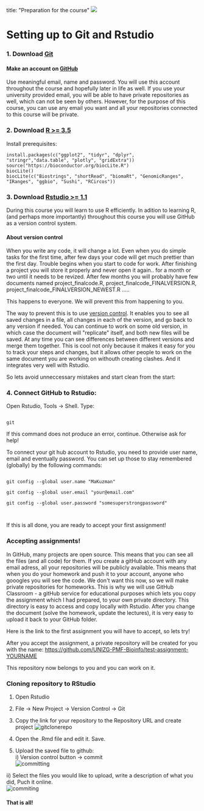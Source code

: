 title: "Preparation for the course"
![](https://user-images.githubusercontent.com/37149324/46141952-b0dbbe80-c255-11e8-9cca-da81fc04bbb2.png)  



# Setting up to Git and Rstudio



### 1. Download [Git](https://git-scm.com/downloads)

#### Make an account on [GitHub](https://github.com/join)



Use meaningful email, name and password. You will use this account throughout the course and hopefully later in life as well. If you use your university provided email, you will be able to have private repositories as well, which can not be seen by others. However, for the purpose of this course, you can use any email you want and all your repositories connected to this course will be private.





### 2. Download [R >= 3.5]()

Install prerequisites:
```
install.packages(c("ggplot2", "tidyr", "dplyr", "stringr","data.table", "plotly", "gridExtra"))
source("https://bioconductor.org/biocLite.R")
biocLite()
biocLite(c("Biostrings", "shortRead", "biomaRt", "GenomicRanges", "IRanges", "ggbio", "Sushi", "RCircos"))
```


### 3. Download [Rstudio >= 1.1](https://www.rstudio.com/products/rstudio/download/#download)


During this course you will learn to use R efficiently. In adition to learning R, (and perhaps more importantly) throughout this course you will use GitHub as a version control system. 



#### About version control



When you write any code, it will change a lot. Even when you do simple tasks for the first time, after few days your code will get much prettier than the first day. Trouble begins when you start to code for work. After finishing a project you will store it properly and never open it again.. for a month or two until it needs to be revized. After few months you will probably have few documents named project_finalcode.R, project_finalcode_FINALVERSION.R, project_finalcode_FINALVERSION_NEWEST.R .....



This happens to everyone. We will prevent this from happening to you.



The way to prevent this is to use [version control](https://vimeo.com/41027679). It enables you to see all saved changes in a file, all changes in each of the version, and go back to any version if needed. You can continue to work on some old version, in which case the document will "replicate" itself, and both new files will be saved. At any time you can see differences between different versions and merge them together. This is cool not only because it makes it easy for you to track your steps and changes, but it allows other people to work on the same document you are working on withouth creating clashes. And it integrates very well with Rstudio.



So lets avoid unneccessary mistakes and start clean from the start:



### 4. Connect GitHub to Rstudio:



Open Rstudio, Tools -> Shell. Type:



```{bash}

git

```



If this command does not produce an error, continue. Otherwise ask for help!

To connect your git hub account to Rstudio, you need to provide user name, email and eventually password. You can set up those to stay remembered (globally) by the following commands:



```{bash}

git config --global user.name "MaKuzman"

git config --global user.email "your@email.com"

git config --global user.password "somesuperstrongpassword"



```

If this is all done, you are ready to accept your first assignment!

### Accepting assignments!

In GitHub, many projects are open source. This means that you can see all the files (and all code) for them. If you create a gitHub account with any email adress, all your repositories will be publicly available. This means that when you do your homework and push it to your account, anyone who gooogles you will see the code. We don't want this now, so we will make private repositories for homeworks. This is why we will use GitHub Classroom - a gitHub service for educational purposes which lets you copy the assignment which I had prepared, to your own private directory. This directory is easy to access and copy locally with Rstudio. After you change the document (solve the homework, update the lectures), it is very easy to upload it back to your GitHub folder.

Here is the link to the first assignment you will have to accept, so lets try! 

After you accept the assignment, a private repository will be created for you with the name: https://github.com/UNIZG-PMF-Bioinfo/test-assignment-YOURNAME 

This repository now belongs to you and you can work on it. 

### Cloning repository to RStudio

1) Open Rstudio  
2) File -> New Project -> Version Control -> Git
3) Copy the link for your repository to the Repository URL and create project 
![gitclonerepo](https://user-images.githubusercontent.com/37149324/46141829-5cd0da00-c255-11e8-9eb3-4cf4ad3e5592.JPG)

4) Open the .Rmd file and edit it. Save.  
5) Upload the saved file to github:  
  i) Version control button -> commit  
   ![committing](https://user-images.githubusercontent.com/37149324/46142587-bfc37080-c257-11e8-82d3-ce15c6738832.JPG)

  ii) Select the files you would like to upload, write a description of what you did, Puch it online.  
  ![commiting](https://user-images.githubusercontent.com/37149324/46142588-bfc37080-c257-11e8-9842-8449508c4ea9.JPG)

#### That is all!
